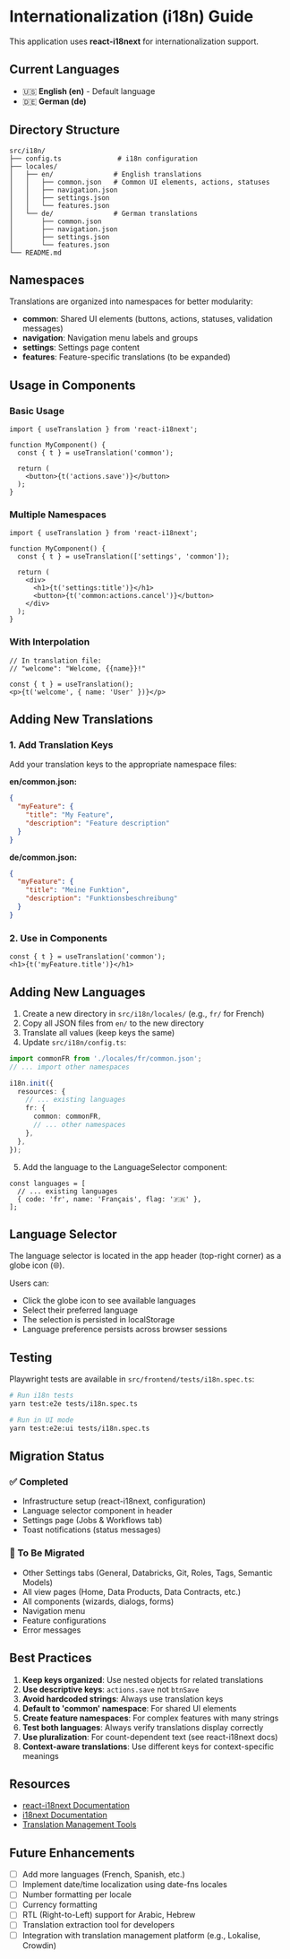 # Internationalization (i18n) Guide

This application uses **react-i18next** for internationalization support.

## Current Languages

- 🇺🇸 **English (en)** - Default language
- 🇩🇪 **German (de)**

## Directory Structure

```
src/i18n/
├── config.ts              # i18n configuration
├── locales/
│   ├── en/               # English translations
│   │   ├── common.json   # Common UI elements, actions, statuses
│   │   ├── navigation.json
│   │   ├── settings.json
│   │   └── features.json
│   └── de/               # German translations
│       ├── common.json
│       ├── navigation.json
│       ├── settings.json
│       └── features.json
└── README.md
```

## Namespaces

Translations are organized into namespaces for better modularity:

- **common**: Shared UI elements (buttons, actions, statuses, validation messages)
- **navigation**: Navigation menu labels and groups
- **settings**: Settings page content
- **features**: Feature-specific translations (to be expanded)

## Usage in Components

### Basic Usage

```tsx
import { useTranslation } from 'react-i18next';

function MyComponent() {
  const { t } = useTranslation('common');

  return (
    <button>{t('actions.save')}</button>
  );
}
```

### Multiple Namespaces

```tsx
import { useTranslation } from 'react-i18next';

function MyComponent() {
  const { t } = useTranslation(['settings', 'common']);

  return (
    <div>
      <h1>{t('settings:title')}</h1>
      <button>{t('common:actions.cancel')}</button>
    </div>
  );
}
```

### With Interpolation

```tsx
// In translation file:
// "welcome": "Welcome, {{name}}!"

const { t } = useTranslation();
<p>{t('welcome', { name: 'User' })}</p>
```

## Adding New Translations

### 1. Add Translation Keys

Add your translation keys to the appropriate namespace files:

**en/common.json:**
```json
{
  "myFeature": {
    "title": "My Feature",
    "description": "Feature description"
  }
}
```

**de/common.json:**
```json
{
  "myFeature": {
    "title": "Meine Funktion",
    "description": "Funktionsbeschreibung"
  }
}
```

### 2. Use in Components

```tsx
const { t } = useTranslation('common');
<h1>{t('myFeature.title')}</h1>
```

## Adding New Languages

1. Create a new directory in `src/i18n/locales/` (e.g., `fr/` for French)
2. Copy all JSON files from `en/` to the new directory
3. Translate all values (keep keys the same)
4. Update `src/i18n/config.ts`:

```ts
import commonFR from './locales/fr/common.json';
// ... import other namespaces

i18n.init({
  resources: {
    // ... existing languages
    fr: {
      common: commonFR,
      // ... other namespaces
    },
  },
});
```

5. Add the language to the LanguageSelector component:

```tsx
const languages = [
  // ... existing languages
  { code: 'fr', name: 'Français', flag: '🇫🇷' },
];
```

## Language Selector

The language selector is located in the app header (top-right corner) as a globe icon (🌐).

Users can:
- Click the globe icon to see available languages
- Select their preferred language
- The selection is persisted in localStorage
- Language preference persists across browser sessions

## Testing

Playwright tests are available in `src/frontend/tests/i18n.spec.ts`:

```bash
# Run i18n tests
yarn test:e2e tests/i18n.spec.ts

# Run in UI mode
yarn test:e2e:ui tests/i18n.spec.ts
```

## Migration Status

### ✅ Completed
- Infrastructure setup (react-i18next, configuration)
- Language selector component in header
- Settings page (Jobs & Workflows tab)
- Toast notifications (status messages)

### 🚧 To Be Migrated
- Other Settings tabs (General, Databricks, Git, Roles, Tags, Semantic Models)
- All view pages (Home, Data Products, Data Contracts, etc.)
- All components (wizards, dialogs, forms)
- Navigation menu
- Feature configurations
- Error messages

## Best Practices

1. **Keep keys organized**: Use nested objects for related translations
2. **Use descriptive keys**: `actions.save` not `btnSave`
3. **Avoid hardcoded strings**: Always use translation keys
4. **Default to 'common' namespace**: For shared UI elements
5. **Create feature namespaces**: For complex features with many strings
6. **Test both languages**: Always verify translations display correctly
7. **Use pluralization**: For count-dependent text (see react-i18next docs)
8. **Context-aware translations**: Use different keys for context-specific meanings

## Resources

- [react-i18next Documentation](https://react.i18next.com/)
- [i18next Documentation](https://www.i18next.com/)
- [Translation Management Tools](https://www.i18next.com/overview/plugins-and-utils#translation-management)

## Future Enhancements

- [ ] Add more languages (French, Spanish, etc.)
- [ ] Implement date/time localization using date-fns locales
- [ ] Number formatting per locale
- [ ] Currency formatting
- [ ] RTL (Right-to-Left) support for Arabic, Hebrew
- [ ] Translation extraction tool for developers
- [ ] Integration with translation management platform (e.g., Lokalise, Crowdin)
